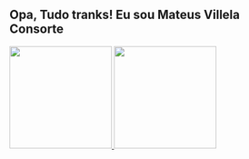 ## Opa, Tudo tranks! Eu sou Mateus Villela Consorte

<div>
  <a href="https://github.com/MVConsorte">
  <img height="180em" src="https://github-readme-stats.vercel.app/api/top-langs/?username=MVConsorte&layout=compact&langs_count=7&theme=tokyonight"/>
  <img height="180em" src="https://github-readme-stats.vercel.app/api?username=MVConsorte&show_icons=true&theme=tokyonight&include_all_commits=truecount_private=true"/>
</div>
  
  
